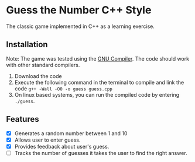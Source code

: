 # Guess the Number C++ Style

The classic game implemented in C++ as a learning exercise.

## Installation

Note: The game was tested using the [GNU Compiler](https://gcc.gnu.org/). The code should work with other standard compilers.

1. Download the code
2. Execute the following command in the terminal to compile and link the code `g++ -Wall -O0 -o guess guess.cpp`
3. On linux based systems, you can run the compiled code by entering `./guess`.

## Features

- [x] Generates a random number between 1 and 10
- [x] Allows user to enter guess.
- [x] Provides feedback about user's guess.
- [ ] Tracks the number of guesses it takes the user to find the right answer.
